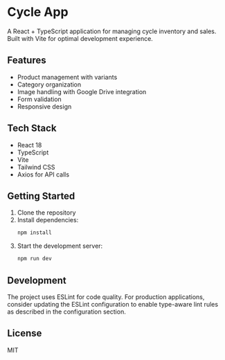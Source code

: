 # Cycle App

A React + TypeScript application for managing cycle inventory and sales. Built with Vite for optimal development experience.

## Features

- Product management with variants
- Category organization
- Image handling with Google Drive integration
- Form validation
- Responsive design

## Tech Stack

- React 18
- TypeScript
- Vite
- Tailwind CSS
- Axios for API calls

## Getting Started

1. Clone the repository
2. Install dependencies:
   ```bash
   npm install
   ```
3. Start the development server:
   ```bash
   npm run dev
   ```

## Development

The project uses ESLint for code quality. For production applications, consider updating the ESLint configuration to enable type-aware lint rules as described in the configuration section.

## License

MIT

